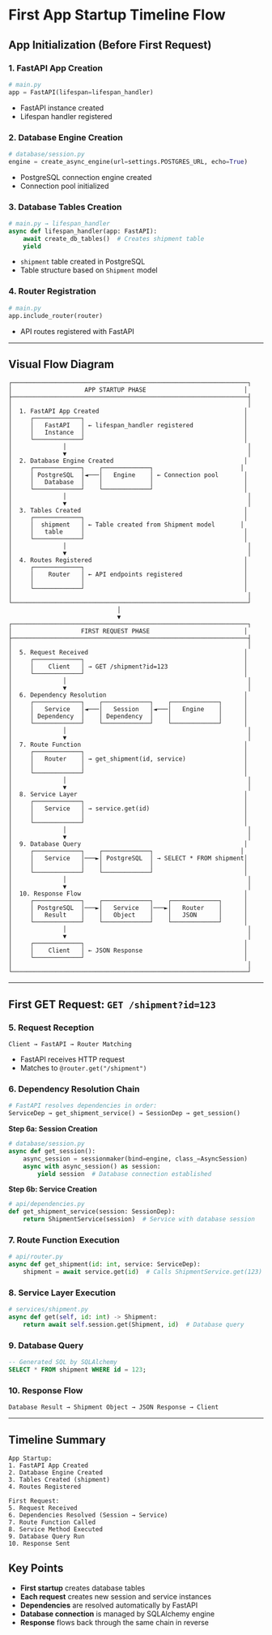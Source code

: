 # First App Startup Timeline Flow

## App Initialization (Before First Request)

### 1. **FastAPI App Creation**
```python
# main.py
app = FastAPI(lifespan=lifespan_handler)
```
- FastAPI instance created
- Lifespan handler registered

### 2. **Database Engine Creation**
```python
# database/session.py
engine = create_async_engine(url=settings.POSTGRES_URL, echo=True)
```
- PostgreSQL connection engine created
- Connection pool initialized

### 3. **Database Tables Creation**
```python
# main.py → lifespan_handler
async def lifespan_handler(app: FastAPI):
    await create_db_tables()  # Creates shipment table
    yield
```
- `shipment` table created in PostgreSQL
- Table structure based on `Shipment` model

### 4. **Router Registration**
```python
# main.py
app.include_router(router)
```
- API routes registered with FastAPI

---

## Visual Flow Diagram

```
┌─────────────────────────────────────────────────────────────────┐
│                    APP STARTUP PHASE                           │
├─────────────────────────────────────────────────────────────────┤
│                                                                 │
│  1. FastAPI App Created                                        │
│     ┌─────────────┐                                            │
│     │   FastAPI   │ ← lifespan_handler registered              │
│     │   Instance  │                                            │
│     └─────────────┘                                            │
│              │                                                  │
│              ▼                                                  │
│  2. Database Engine Created                                    │
│     ┌─────────────┐    ┌─────────────┐                        │
│     │ PostgreSQL  │◄───│   Engine    │ ← Connection pool       │
│     │   Database  │    │             │                         │
│     └─────────────┘    └─────────────┘                         │
│              │                                                  │
│              ▼                                                  │
│  3. Tables Created                                             │
│     ┌─────────────┐                                            │
│     │  shipment   │ ← Table created from Shipment model       │
│     │   table     │                                            │
│     └─────────────┘                                            │
│              │                                                  │
│              ▼                                                  │
│  4. Routes Registered                                          │
│     ┌─────────────┐                                            │
│     │    Router   │ ← API endpoints registered                 │
│     │             │                                            │
│     └─────────────┘                                            │
│                                                                 │
└─────────────────────────────────────────────────────────────────┘
                              │
                              ▼
┌─────────────────────────────────────────────────────────────────┐
│                   FIRST REQUEST PHASE                          │
├─────────────────────────────────────────────────────────────────┤
│                                                                 │
│  5. Request Received                                           │
│     ┌─────────────┐                                            │
│     │    Client   │ → GET /shipment?id=123                     │
│     └─────────────┘                                            │
│              │                                                  │
│              ▼                                                  │
│  6. Dependency Resolution                                      │
│     ┌─────────────┐    ┌─────────────┐    ┌─────────────┐      │
│     │   Service   │◄───│   Session   │◄───│   Engine    │      │
│     │ Dependency  │    │ Dependency  │    │             │      │
│     └─────────────┘    └─────────────┘    └─────────────┘      │
│              │                                                  │
│              ▼                                                  │
│  7. Route Function                                             │
│     ┌─────────────┐                                            │
│     │   Router    │ → get_shipment(id, service)                │
│     │             │                                            │
│     └─────────────┘                                            │
│              │                                                  │
│              ▼                                                  │
│  8. Service Layer                                              │
│     ┌─────────────┐                                            │
│     │   Service   │ → service.get(id)                          │
│     │             │                                            │
│     └─────────────┘                                            │
│              │                                                  │
│              ▼                                                  │
│  9. Database Query                                             │
│     ┌─────────────┐    ┌─────────────┐                        │
│     │   Service   │───►│ PostgreSQL  │ → SELECT * FROM shipment│
│     │             │    │             │                         │
│     └─────────────┘    └─────────────┘                         │
│              │                                                  │
│              ▼                                                  │
│  10. Response Flow                                             │
│     ┌─────────────┐    ┌─────────────┐    ┌─────────────┐      │
│     │ PostgreSQL  │───►│   Service   │───►│   Router    │      │
│     │   Result    │    │   Object    │    │   JSON      │      │
│     └─────────────┘    └─────────────┘    └─────────────┘      │
│              │                                                  │
│              ▼                                                  │
│     ┌─────────────┐                                            │
│     │    Client   │ ← JSON Response                            │
│     └─────────────┘                                            │
│                                                                 │
└─────────────────────────────────────────────────────────────────┘
```

---

## First GET Request: `GET /shipment?id=123`

### 5. **Request Reception**
```
Client → FastAPI → Router Matching
```
- FastAPI receives HTTP request
- Matches to `@router.get("/shipment")`

### 6. **Dependency Resolution Chain**
```python
# FastAPI resolves dependencies in order:
ServiceDep → get_shipment_service() → SessionDep → get_session()
```

**Step 6a: Session Creation**
```python
# database/session.py
async def get_session():
    async_session = sessionmaker(bind=engine, class_=AsyncSession)
    async with async_session() as session:
        yield session  # Database connection established
```

**Step 6b: Service Creation**
```python
# api/dependencies.py
def get_shipment_service(session: SessionDep):
    return ShipmentService(session)  # Service with database session
```

### 7. **Route Function Execution**
```python
# api/router.py
async def get_shipment(id: int, service: ServiceDep):
    shipment = await service.get(id)  # Calls ShipmentService.get(123)
```

### 8. **Service Layer Execution**
```python
# services/shipment.py
async def get(self, id: int) -> Shipment:
    return await self.session.get(Shipment, id)  # Database query
```

### 9. **Database Query**
```sql
-- Generated SQL by SQLAlchemy
SELECT * FROM shipment WHERE id = 123;
```

### 10. **Response Flow**
```
Database Result → Shipment Object → JSON Response → Client
```

---

## Timeline Summary

```
App Startup:
1. FastAPI App Created
2. Database Engine Created  
3. Tables Created (shipment)
4. Routes Registered

First Request:
5. Request Received
6. Dependencies Resolved (Session → Service)
7. Route Function Called
8. Service Method Executed
9. Database Query Run
10. Response Sent
```

## Key Points

- **First startup** creates database tables
- **Each request** creates new session and service instances
- **Dependencies** are resolved automatically by FastAPI
- **Database connection** is managed by SQLAlchemy engine
- **Response** flows back through the same chain in reverse 